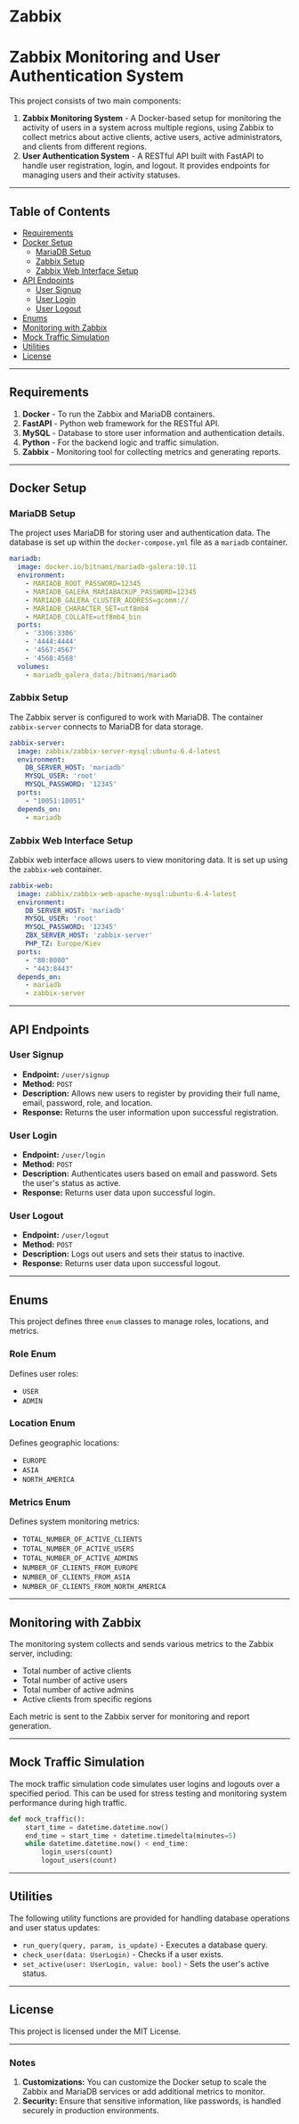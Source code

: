 # Zabbix

# Zabbix Monitoring and User Authentication System

This project consists of two main components:

1. **Zabbix Monitoring System** - A Docker-based setup for monitoring the activity of users in a system across multiple regions, using Zabbix to collect metrics about active clients, active users, active administrators, and clients from different regions.
2. **User Authentication System** - A RESTful API built with FastAPI to handle user registration, login, and logout. It provides endpoints for managing users and their activity statuses.

---

## Table of Contents

- [Requirements](#requirements)
- [Docker Setup](#docker-setup)
  - [MariaDB Setup](#mariadb-setup)
  - [Zabbix Setup](#zabbix-setup)
  - [Zabbix Web Interface Setup](#zabbix-web-interface-setup)
- [API Endpoints](#api-endpoints)
  - [User Signup](#user-signup)
  - [User Login](#user-login)
  - [User Logout](#user-logout)
- [Enums](#enums)
- [Monitoring with Zabbix](#monitoring-with-zabbix)
- [Mock Traffic Simulation](#mock-traffic-simulation)
- [Utilities](#utilities)
- [License](#license)

---

## Requirements

1. **Docker** - To run the Zabbix and MariaDB containers.
2. **FastAPI** - Python web framework for the RESTful API.
3. **MySQL** - Database to store user information and authentication details.
4. **Python** - For the backend logic and traffic simulation.
5. **Zabbix** - Monitoring tool for collecting metrics and generating reports.

---

## Docker Setup

### MariaDB Setup

The project uses MariaDB for storing user and authentication data. The database is set up within the `docker-compose.yml` file as a `mariadb` container.

```yaml
mariadb:
  image: docker.io/bitnami/mariadb-galera:10.11
  environment:
    - MARIADB_ROOT_PASSWORD=12345
    - MARIADB_GALERA_MARIABACKUP_PASSWORD=12345
    - MARIADB_GALERA_CLUSTER_ADDRESS=gcomm://
    - MARIADB_CHARACTER_SET=utf8mb4
    - MARIADB_COLLATE=utf8mb4_bin
  ports:
    - '3306:3306'
    - '4444:4444'
    - '4567:4567'
    - '4568:4568'
  volumes:
    - mariadb_galera_data:/bitnami/mariadb
```

### Zabbix Setup

The Zabbix server is configured to work with MariaDB. The container `zabbix-server` connects to MariaDB for data storage.

```yaml
zabbix-server:
  image: zabbix/zabbix-server-mysql:ubuntu-6.4-latest
  environment:
    DB_SERVER_HOST: 'mariadb'
    MYSQL_USER: 'root'
    MYSQL_PASSWORD: '12345'
  ports:
    - "10051:10051"
  depends_on:
    - mariadb
```

### Zabbix Web Interface Setup

Zabbix web interface allows users to view monitoring data. It is set up using the `zabbix-web` container.

```yaml
zabbix-web:
  image: zabbix/zabbix-web-apache-mysql:ubuntu-6.4-latest
  environment:
    DB_SERVER_HOST: 'mariadb'
    MYSQL_USER: 'root'
    MYSQL_PASSWORD: '12345'
    ZBX_SERVER_HOST: 'zabbix-server'
    PHP_TZ: Europe/Kiev
  ports:
    - "80:8080"
    - "443:8443"
  depends_on:
    - mariadb
    - zabbix-server
```

---

## API Endpoints

### User Signup

- **Endpoint:** `/user/signup`
- **Method:** `POST`
- **Description:** Allows new users to register by providing their full name, email, password, role, and location.
- **Response:** Returns the user information upon successful registration.

### User Login

- **Endpoint:** `/user/login`
- **Method:** `POST`
- **Description:** Authenticates users based on email and password. Sets the user's status as active.
- **Response:** Returns user data upon successful login.

### User Logout

- **Endpoint:** `/user/logout`
- **Method:** `POST`
- **Description:** Logs out users and sets their status to inactive.
- **Response:** Returns user data upon successful logout.

---

## Enums

This project defines three `enum` classes to manage roles, locations, and metrics.

### Role Enum
Defines user roles:
- `USER`
- `ADMIN`

### Location Enum
Defines geographic locations:
- `EUROPE`
- `ASIA`
- `NORTH_AMERICA`

### Metrics Enum
Defines system monitoring metrics:
- `TOTAL_NUMBER_OF_ACTIVE_CLIENTS`
- `TOTAL_NUMBER_OF_ACTIVE_USERS`
- `TOTAL_NUMBER_OF_ACTIVE_ADMINS`
- `NUMBER_OF_CLIENTS_FROM_EUROPE`
- `NUMBER_OF_CLIENTS_FROM_ASIA`
- `NUMBER_OF_CLIENTS_FROM_NORTH_AMERICA`

---

## Monitoring with Zabbix

The monitoring system collects and sends various metrics to the Zabbix server, including:

- Total number of active clients
- Total number of active users
- Total number of active admins
- Active clients from specific regions

Each metric is sent to the Zabbix server for monitoring and report generation.

---

## Mock Traffic Simulation

The mock traffic simulation code simulates user logins and logouts over a specified period. This can be used for stress testing and monitoring system performance during high traffic.

```python
def mock_traffic():
    start_time = datetime.datetime.now()
    end_time = start_time + datetime.timedelta(minutes=5)
    while datetime.datetime.now() < end_time:
        login_users(count)
        logout_users(count)
```

---

## Utilities

The following utility functions are provided for handling database operations and user status updates:

- `run_query(query, param, is_update)` - Executes a database query.
- `check_user(data: UserLogin)` - Checks if a user exists.
- `set_active(user: UserLogin, value: bool)` - Sets the user's active status.

---

## License

This project is licensed under the MIT License.

---

### Notes

1. **Customizations:** You can customize the Docker setup to scale the Zabbix and MariaDB services or add additional metrics to monitor.
2. **Security:** Ensure that sensitive information, like passwords, is handled securely in production environments.
